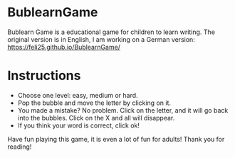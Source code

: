 # BublearnGame

Bublearn Game is a educational game for children to learn writing. The original version is in English, I am working on a German version:  
https://feli25.github.io/BublearnGame/

# Instructions

- Choose one level: easy, medium or hard.
- Pop the bubble and move the letter by clicking on it.
- You made a mistake? No problem. Click on the letter, and it will go back into the bubbles. Click on the X and all will disappear. 
- If you think your word is correct, click ok!

Have fun playing this game, it is even a lot of fun for adults! Thank you for reading!
